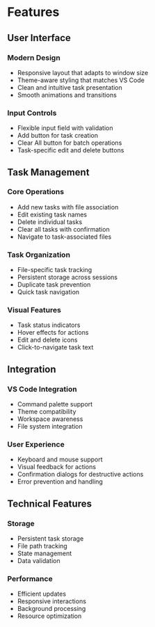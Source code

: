 # Features

## User Interface

### Modern Design

- Responsive layout that adapts to window size
- Theme-aware styling that matches VS Code
- Clean and intuitive task presentation
- Smooth animations and transitions

### Input Controls

- Flexible input field with validation
- Add button for task creation
- Clear All button for batch operations
- Task-specific edit and delete buttons

## Task Management

### Core Operations

- Add new tasks with file association
- Edit existing task names
- Delete individual tasks
- Clear all tasks with confirmation
- Navigate to task-associated files

### Task Organization

- File-specific task tracking
- Persistent storage across sessions
- Duplicate task prevention
- Quick task navigation

### Visual Features

- Task status indicators
- Hover effects for actions
- Edit and delete icons
- Click-to-navigate task text

## Integration

### VS Code Integration

- Command palette support
- Theme compatibility
- Workspace awareness
- File system integration

### User Experience

- Keyboard and mouse support
- Visual feedback for actions
- Confirmation dialogs for destructive actions
- Error prevention and handling

## Technical Features

### Storage

- Persistent task storage
- File path tracking
- State management
- Data validation

### Performance

- Efficient updates
- Responsive interactions
- Background processing
- Resource optimization
